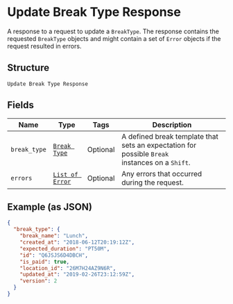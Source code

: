 
# Update Break Type Response

A response to a request to update a `BreakType`. The response contains
the requested `BreakType` objects and might contain a set of `Error` objects if
the request resulted in errors.

## Structure

`Update Break Type Response`

## Fields

| Name | Type | Tags | Description |
|  --- | --- | --- | --- |
| `break_type` | [`Break Type`](/doc/models/break-type.md) | Optional | A defined break template that sets an expectation for possible `Break`<br>instances on a `Shift`. |
| `errors` | [`List of Error`](/doc/models/error.md) | Optional | Any errors that occurred during the request. |

## Example (as JSON)

```json
{
  "break_type": {
    "break_name": "Lunch",
    "created_at": "2018-06-12T20:19:12Z",
    "expected_duration": "PT50M",
    "id": "Q6JSJS6D4DBCH",
    "is_paid": true,
    "location_id": "26M7H24AZ9N6R",
    "updated_at": "2019-02-26T23:12:59Z",
    "version": 2
  }
}
```

